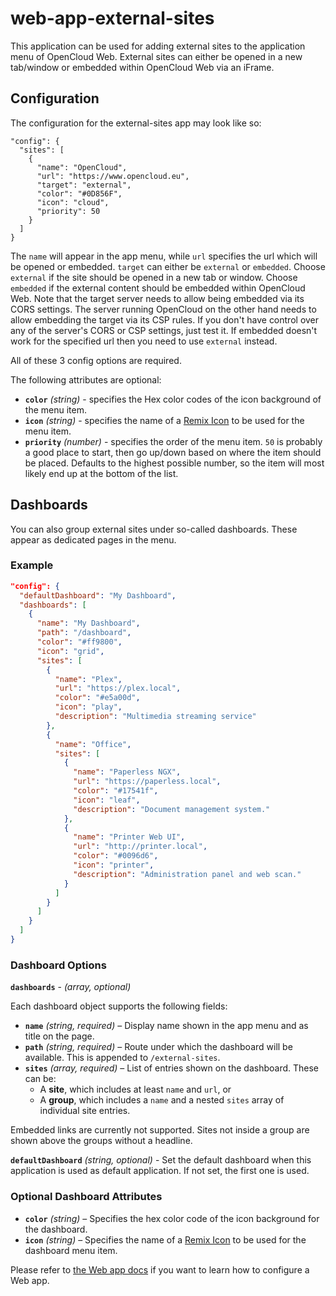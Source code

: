 # web-app-external-sites

This application can be used for adding external sites to the application menu of OpenCloud Web. External sites can either be opened in a new tab/window or embedded within OpenCloud Web via an iFrame.

## Configuration

The configuration for the external-sites app may look like so:

```
"config": {
  "sites": [
    {
      "name": "OpenCloud",
      "url": "https://www.opencloud.eu",
      "target": "external",
      "color": "#0D856F",
      "icon": "cloud",
      "priority": 50
    }
  ]
}
```

The `name` will appear in the app menu, while `url` specifies the url which will be opened or embedded. `target` can either be `external` or `embedded`. Choose `external` if the site should be opened in a new tab or window. Choose `embedded` if the external content should be embedded within OpenCloud Web. Note that the target server needs to allow being embedded via its CORS settings. The server running OpenCloud on the other hand needs to allow embedding the target via its CSP rules. If you don't have control over any of the server's CORS or CSP settings, just test it. If embedded doesn't work for the specified url then you need to use `external` instead.

All of these 3 config options are required.

The following attributes are optional:

- **`color`** _(string)_ - specifies the Hex color codes of the icon background of the menu item.
- **`icon`** _(string)_ - specifies the name of a [Remix Icon](https://remixicon.com/) to be used for the menu item.
- **`priority`** _(number)_ - specifies the order of the menu item. `50` is probably a good place to start, then go up/down based on where the item should be placed. Defaults to the highest possible number, so the item will most likely end up at the bottom of the list.

## Dashboards

You can also group external sites under so-called dashboards. These appear as dedicated pages in the menu.

### Example

```json
"config": {
  "defaultDashboard": "My Dashboard",
  "dashboards": [
    {
      "name": "My Dashboard",
      "path": "/dashboard",
      "color": "#ff9800",
      "icon": "grid",
      "sites": [
        {
          "name": "Plex",
          "url": "https://plex.local",
          "color": "#e5a00d",
          "icon": "play",
          "description": "Multimedia streaming service"
        },
        {
          "name": "Office",
          "sites": [
            {
              "name": "Paperless NGX",
              "url": "https://paperless.local",
              "color": "#17541f",
              "icon": "leaf",
              "description": "Document management system."
            },
            {
              "name": "Printer Web UI",
              "url": "http://printer.local",
              "color": "#0096d6",
              "icon": "printer",
              "description": "Administration panel and web scan."
            }
          ]
        }
      ]
    }
  ]
}
```

### Dashboard Options

**`dashboards`** - _(array, optional)_

Each dashboard object supports the following fields:

- **`name`** _(string, required)_ – Display name shown in the app menu and as title on the page.
- **`path`** _(string, required)_ – Route under which the dashboard will be available. This is appended to `/external-sites`.
- **`sites`** _(array, required)_ – List of entries shown on the dashboard. These can be:
  - A **site**, which includes at least `name` and `url`, or
  - A **group**, which includes a `name` and a nested `sites` array of individual site entries.

Embedded links are currently not supported. Sites not inside a group are shown above the groups without a headline.

**`defaultDashboard`** _(string, optional)_ - Set the default dashboard when this application is used as default application. If not set, the first one is used.

### Optional Dashboard Attributes

- **`color`** _(string)_ – Specifies the hex color code of the icon background for the dashboard.
- **`icon`** _(string)_ – Specifies the name of a [Remix Icon](https://remixicon.com/) to be used for the dashboard menu item.

Please refer to [the Web app docs](https://docs.opencloud.eu/docs/admin/configuration/web-applications) if you want to learn how to configure a Web app.
